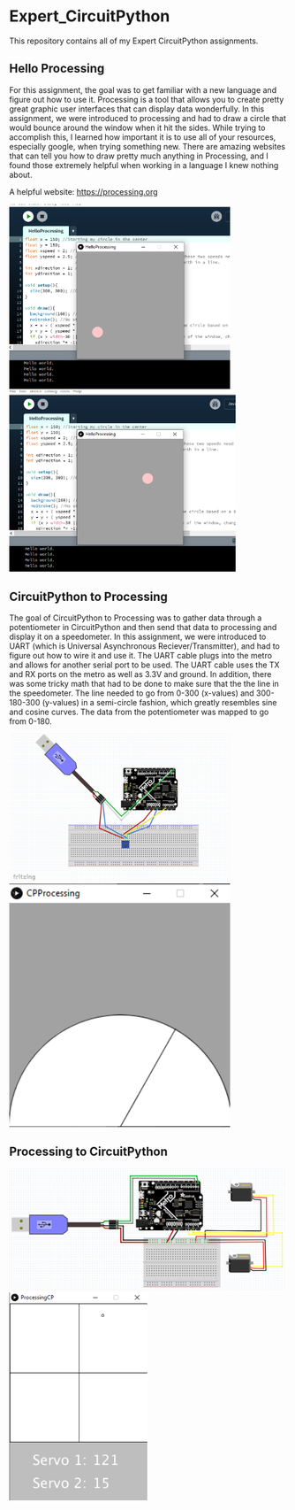 # Expert_CircuitPython
This repository contains all of my Expert CircuitPython assignments. 

## Hello Processing
For this assignment, the goal was to get familiar with a new language and figure out how to use it. Processing is a tool that allows you to create pretty great graphic user interfaces that can display data wonderfully. In this assignment, we were introduced to processing and had to draw a circle that would bounce around the window when it hit the sides. While trying to accomplish this, I learned how important it is to use all of your resources, especially google, when trying something new. There are amazing websites that can tell you how to draw pretty much anything in Processing, and I found those extremely helpful when working in a language I knew nothing about. 

A helpful website: https://processing.org

<img src="Media/HelloProcessingSnip.PNG" width="400"> <img src="Media/HelloProcessingSnip2.PNG" width="410">

## CircuitPython to Processing
The goal of CircuitPython to Processing was to gather data through a potentiometer in CircuitPython and then send that data to processing and display it on a speedometer.
In this assignment, we were introduced to UART (which is Universal Asynchronous Reciever/Transmitter), and had to figure out how to wire it and use it. The UART cable plugs into the metro and allows for another serial port to be used. The UART cable uses the TX and RX ports on the metro as well as 3.3V and ground.
In addition, there was some tricky math that had to be done to make sure that the the line in the speedometer. The line needed to go from 0-300 (x-values) and 300-180-300 (y-values) in a semi-circle fashion, which greatly resembles sine and cosine curves. The data from the potentiometer was mapped to go from 0-180.

<img src="Media/CircuitPyToProcessing.png" width="400"> <img src="Media/CPProcessingSnip.PNG" width="400">

## Processing to CircuitPython

<img src="Media/ProcessingToCircuitPy.png" width="500"> <img src="Media/ProcessingCPSnip.PNG" width="250">
